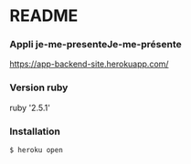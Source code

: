 # README

### Appli je-me-presenteJe-me-présente

https://app-backend-site.herokuapp.com/

### Version ruby

ruby '2.5.1'

### Installation

```
$ heroku open
```
